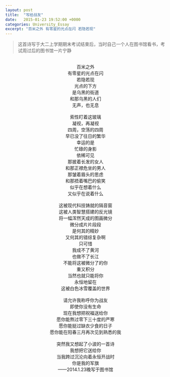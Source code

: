```yaml
---
layout: post
title:  "写给战友"
date:   2015-01-23 19:52:00 +0000
categories: University_Essay
excerpt: "百米之外 有零星的光点在闪 若隐若现"
---
```


<div>
<blockquote class='quote-style'>
这首诗写于大二上学期期末考试结束后，当时自己一个人在图书馆看书，考试周过后的图书馆一片宁静
</blockquote>
<br>
</div>

<div align='center'>
百米之外<br>
有零星的光点在闪<br>
若隐若现<br>
光点的下方<br>
是乌黑的街道<br>
和那乌黑的人们<br>
无声，也无息<br>
<br>
索性盯着这玻璃<br>
凝视，再凝视<br>
四周，空荡的四周<br>
早已没了往日的繁华<br>
幸运的是<br>
忙碌的身影<br>
依稀可见<br>
那披着长发的女人<br>
和那正襟危坐的男人<br>
那皱着眉头的思虑<br>
和那捂着嘴巴的偷笑<br>
似乎在想着什么<br>
又似乎在说着什么<br>
<br>
这被现代科技铸就的隔音窗<br>
这被人类智慧搭建的反光镜<br>
将一幅浑然天成的图画微分<br>
微分成片片段段<br>
是何其的精妙<br>
又何其的错综复杂啊<br>
只可惜<br>
我成不了黄河<br>
也做不了长江<br>
不能将这被微分了的你<br>
重又积分<br>
当然也就只能将你<br>
永恒地留在<br>
这被白色冰雪覆盖的世界<br>
<br>
请允许我称呼你为战友<br>
即使你没有生命<br>
现在我想把祝福送给你<br>
愿你能熬过零下三十度的严寒<br>
愿你能挺过缺衣少食的日子<br>
愿你能在阳春三月再次见到熟悉的我<br>
<br>
突然我又想起了小波的一首诗<br>
我想把它送给你<br>
当我跨过沉沦向着永恒开战时<br>
你是我的军旗<br>
——2014.1.23晚写于图书馆
</div>